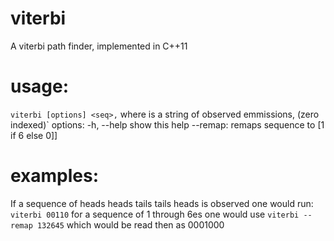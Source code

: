 # viterbi
A viterbi path finder, implemented in C++11


# usage: 
`viterbi [options] <seq>,`  where <seq> is a string of observed emmissions, (zero indexed)`
options:
-h, --help	 show this help
--remap:	remaps sequence to [1 if 6 else 0]]

# examples:
If a sequence of heads heads tails tails heads is observed one would run: 
`viterbi 00110`
for a sequence of 1 through 6es one would use 
`viterbi --remap 132645`
which would be read then as 0001000
